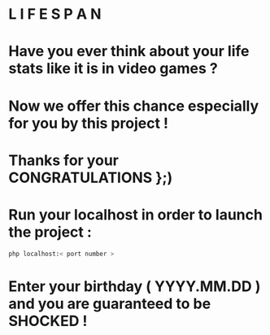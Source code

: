 # L I F E S P A N

# Have you ever think about your life stats like it is in video games ?

# Now we offer this chance especially for you by this project ! 

# Thanks for your CONGRATULATIONS };) 

# Run your localhost in order to launch the project :
```bash
php localhost:< port number >
```
# Enter your birthday ( YYYY.MM.DD ) and you are guaranteed to be SHOCKED !